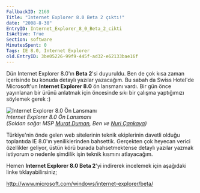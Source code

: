 ```yaml
---
FallbackID: 2169
Title: "Internet Explorer 8.0 Beta 2 çıktı!"
date: "2008-8-30"
EntryID: Internet_Explorer_8_0_Beta_2_cikti
IsActive: True
Section: software
MinutesSpent: 0
Tags: IE 8.0, Internet Explorer
old.EntryID: 3be05226-99f9-445f-ad32-e62133bae16f
---
```

Dün Internet Explorer 8.0'ın **Beta 2**'si duyuruldu. Ben de çok kısa
zaman içerisinde bu konuda detaylı yazılar yazacağım. Bu sabah da Swiss
Hotel'de Microsoft'un **Internet Explorer 8.0** ön lansmanı vardı. Bir
gün önce yayınlanan bir ürünü anlatmak için öncesinde sıkı bir çalışma
yaptığımızı söylemek gerek :)

![Internet Explorer 8.0 Ön
Lansmanı](media/Internet_Explorer_8_0_Beta_2_cikti/29082008_1.jpg)\
*Internet Explorer 8.0 Ön Lansmanı\
 (Soldan sağa: MSP [Murat Duman](http://www.muratduman.net/), Ben ve
[Nuri Çankaya](http://www.nuricankaya.com/))*

Türkiye'nin önde gelen web sitelerinin teknik ekiplerinin davetli olduğu
toplantıda IE 8.0'ın yeniliklerinden bahsettik. Gerçekten çok heyecan
verici özellikler geliyor, üstün körü burada bahsetmektense detaylı
yazılar yazmak istiyorum o nedenle şimdilik işin teknik kısmını
atlayacağım.

Hemen **Internet Explorer 8.0 Beta 2**'yi indirerek incelemek için
aşağıdaki linke tıklayabilirsiniz;

<http://www.microsoft.com/windows/internet-explorer/beta/>


